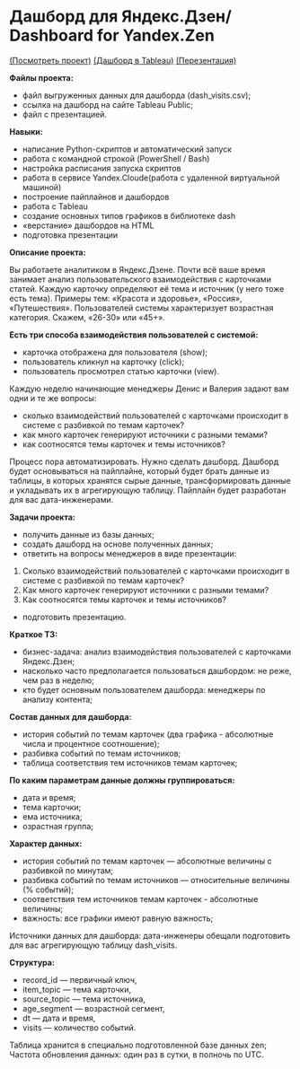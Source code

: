 # Дашборд для Яндекс.Дзен/ Dashboard for Yandex.Zen

[(Посмотреть проект)](https://github.com/martynovamarina/analytic_projects/blob/main/Automation/Automatization%20project.ipynb)
[(Дашборд в Tableau)](https://public.tableau.com/app/profile/marina.martynova/viz/AutomatizationProject/AutomatizationProject)
[(Перезентация)](https://goo.su/FDpUD)

**Файлы проекта:**
- файл выгруженных данных для дашборда (dash_visits.csv);
- ссылка на дашборд на сайте Tableau Public;
- файл с презентацией.

**Навыки:**
- написание Python-скриптов и автоматический запуск
- работа с командной строкой (PowerShell / Bash)
- настройка расписания запуска скриптов
- работа в сервисе Yandex.Cloude(работа с удаленной виртуальной машиной)
- построение пайплайнов и дашбордов
- работа с Tableau
- создание основных типов графиков в библиотеке dash
- «верстание» дашбордов на HTML
- подготовка презентации

**Описание проекта:**

Вы работаете аналитиком в Яндекс.Дзене. Почти всё ваше время занимает анализ пользовательского взаимодействия с карточками статей.
Каждую карточку определяют её тема и источник (у него тоже есть тема). Примеры тем: «Красота и здоровье», «Россия», «Путешествия».
Пользователей системы характеризует возрастная категория. Скажем, «26-30» или «45+».

**Есть три способа взаимодействия пользователей с системой:**
- карточка отображена для пользователя (show);
- пользователь кликнул на карточку (click);
- пользователь просмотрел статью карточки (view).

Каждую неделю начинающие менеджеры Денис и Валерия задают вам одни и те же вопросы: 
- сколько взаимодействий пользователей с карточками происходит в системе с разбивкой по темам карточек?
- как много карточек генерируют источники с разными темами?
- как соотносятся темы карточек и темы источников?

Процесс пора автоматизировать. Нужно сделать дашборд.
Дашборд будет основываться на пайплайне, который будет брать данные из таблицы, в которых хранятся сырые данные, трансформировать данные и укладывать их в агрегирующую таблицу. Пайплайн будет разработан для вас дата-инженерами.

**Задачи проекта:**
- получить данные из базы данных;
- создать дашборд на основе полученных данных;
- ответить на вопросы менеджеров в виде презентации:
1. Cколько взаимодействий пользователей с карточками происходит в системе с разбивкой по темам карточек?
2. Как много карточек генерируют источники с разными темами?
3. Как соотносятся темы карточек и темы источников?
- подготовить презентацию.

**Краткое ТЗ:**
- бизнес-задача: анализ взаимодействия пользователей с карточками Яндекс.Дзен;
- насколько часто предполагается пользоваться дашбордом: не реже, чем раз в неделю;
- кто будет основным пользователем дашборда: менеджеры по анализу контента;

**Состав данных для дашборда:**
- история событий по темам карточек (два графика - абсолютные числа и процентное соотношение);
- разбивка событий по темам источников;
- таблица соответствия тем источников темам карточек;

**По каким параметрам данные должны группироваться:**
- дата и время;
- тема карточки;
- ема источника;
- озрастная группа;

**Характер данных:**
- история событий по темам карточек — абсолютные величины с разбивкой по минутам;
- разбивка событий по темам источников — относительные величины (% событий);
- соответствия тем источников темам карточек - абсолютные величины;
- важность: все графики имеют равную важность;

Источники данных для дашборда: дата-инженеры обещали подготовить для вас агрегирующую таблицу dash_visits. 

**Cтруктура:**
- record_id — первичный ключ,
- item_topic — тема карточки,
- source_topic — тема источника,
- age_segment — возрастной сегмент,
- dt — дата и время,
- visits — количество событий.

Таблица хранится в специально подготовленной  базе данных zen;
Частота обновления данных: один раз в сутки, в полночь по UTC.